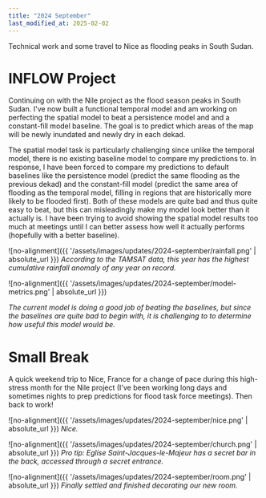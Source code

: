 ```yaml
---
title: "2024 September"
last_modified_at: 2025-02-02
---
```


Technical work and some travel to Nice as flooding peaks in South Sudan.

# INFLOW Project

Continuing on with the Nile project as the flood season peaks in South Sudan. I've now built a functional temporal model and am working on perfecting the spatial model to beat a persistence model and and a constant-fill model baseline. The goal is to predict which areas of the map will be newly inundated and newly dry in each dekad. 

The spatial model task is particularly challenging since unlike the temporal model, there is no existing baseline model to compare my predictions to. In response, I have been forced to compare my predictions to default baselines like the persistence model (predict the same flooding as the previous dekad) and the constant-fill model (predict the same area of flooding as the temporal model, filling in regions that are historically more likely to be flooded first). Both of these models are quite bad and thus quite easy to beat, but this can misleadingly make my model look better than it actually is. I have been trying to avoid showing the spatial model results too much at meetings until I can better assess how well it actually performs (hopefully with a better baseline).

![no-alignment]({{ '/assets/images/updates/2024-september/rainfall.png' | absolute_url }})
*According to the TAMSAT data, this year has the highest cumulative rainfall anomaly of any year on record.*

![no-alignment]({{ '/assets/images/updates/2024-september/model-metrics.png' | absolute_url }})

*The current model is doing a good job of beating the baselines, but since the baselines are quite bad to begin with, it is challenging to to determine how useful this model would be.*

# Small Break

A quick weekend trip to Nice, France for a change of pace during this high-stress month for the Nile project (I've been working long days and sometimes nights to prep predictions for flood task force meetings). Then back to work!

![no-alignment]({{ '/assets/images/updates/2024-september/nice.png' | absolute_url }})
*Nice.*

![no-alignment]({{ '/assets/images/updates/2024-september/church.png' | absolute_url }})
*Pro tip: Eglise Saint-Jacques-le-Majeur has a secret bar in the back, accessed through a secret entrance.*

![no-alignment]({{ '/assets/images/updates/2024-september/room.png' | absolute_url }})
*Finally settled and finished decorating our new room.*